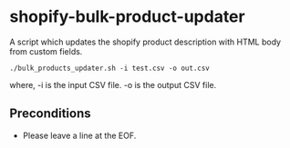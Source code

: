 # shopify-bulk-product-updater
A script which updates the shopify product description with HTML body from custom fields.


```
./bulk_products_updater.sh -i test.csv -o out.csv
```
where, 
-i is the input CSV file.
-o is the output CSV file.

## Preconditions

* Please leave a line at the EOF.

